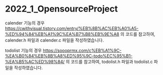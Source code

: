 # 2022_1_OpensourceProject



calender 기능의 경우
https://cwithvisual.tistory.com/entry/%EB%8B%AC%EB%A0%A5-%ED%94%84%EB%A1%9C%EA%B7%B8%EB%9E%A8
의 코드를 참고하여, calender.h 파일과 calender.c 파일을 작성하였습니다. 

todolist 기능의 경우 
https://soooprmx.com/c%EB%A1%9C-%EA%B0%84%EB%8B%A8%ED%95%9C-todo%EC%95%B1-%EA%B5%AC%ED%98%84/ 
의 코드를 참고하여, todolist.h 파일과 todolist.c 파일을 작성하였습니다.


